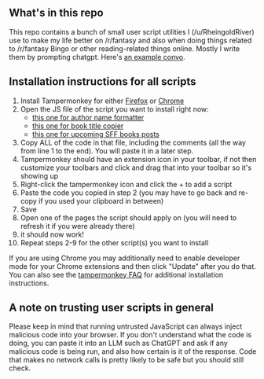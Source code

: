 ## What's in this repo

This repo contains a bunch of small user script utilities I (/u/RheingoldRiver) use to make my life better on /r/fantasy and also when doing things related to /r/fantasy Bingo or other reading-related things online. Mostly I write them by prompting chatgpt. Here's [an example convo](https://chatgpt.com/share/6777666a-d770-8001-b40e-328edd199b50).

## Installation instructions for all scripts
1. Install Tampermonkey for either [Firefox](https://addons.mozilla.org/en-US/firefox/addon/tampermonkey) or [Chrome](https://chromewebstore.google.com/detail/tampermonkey/dhdgffkkebhmkfjojejmpbldmpobfkfo)
2. Open the JS file of the script you want to install right now:
    * [this one for author name formatter](https://github.com/RheingoldRiver/Bingo-UX-scripts/blob/main/author-name-formatter/script.js)
    * [this one for book title copier](https://github.com/RheingoldRiver/Bingo-UX-scripts/blob/main/book-title-copier/script.js)
    * [this one for upcoming SFF books posts](https://github.com/RheingoldRiver/Bingo-UX-scripts/blob/main/sff-books-coming-in/user-script.js)
3. Copy ALL of the code in that file, including the comments (all the way from line 1 to the end). You will paste it in a later step.
4. Tampermonkey should have an extension icon in your toolbar, if not then customize your toolbars and click and drag that into your toolbar so it's showing up
5. Right-click the tampermonkey icon and click the + to add a script
6. Paste the code you copied in step 2 (you may have to go back and re-copy if you used your clipboard in between)
7. Save
8. Open one of the pages the script should apply on (you will need to refresh it if you were already there)
9. it should now work!
10. Repeat steps 2-9 for the other script(s) you want to install

If you are using Chrome you may additionally need to enable developer mode for your Chrome extensions and then click "Update" after you do that. You can also see the [tampermonkey FAQ](https://www.tampermonkey.net/faq.php?locale=en) for additional installation instructions.

## A note on trusting user scripts in general

Please keep in mind that running untrusted JavaScript can always inject malicious code into your browser. If you don't understand what the code is doing, you can paste it into an LLM such as ChatGPT and ask if any malicious code is being run, and also how certain is it of the response. Code that makes no network calls is pretty likely to be safe but you should still check.
